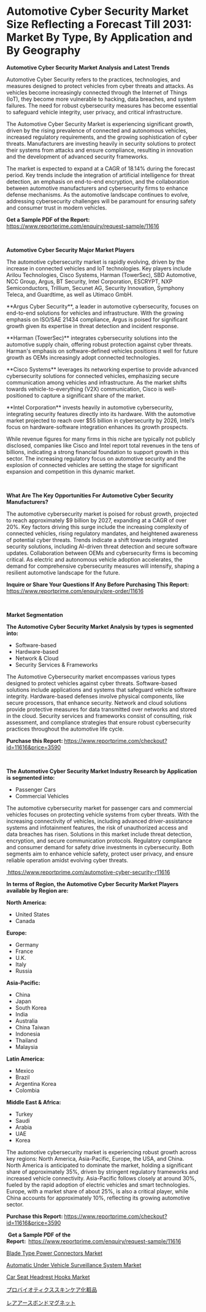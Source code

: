 <p><h1>Automotive Cyber Security Market Size Reflecting a Forecast Till 2031: Market By Type, By Application and By Geography</h1></p><p><strong>Automotive Cyber Security Market Analysis and Latest Trends</strong></p>
<p><p>Automotive Cyber Security refers to the practices, technologies, and measures designed to protect vehicles from cyber threats and attacks. As vehicles become increasingly connected through the Internet of Things (IoT), they become more vulnerable to hacking, data breaches, and system failures. The need for robust cybersecurity measures has become essential to safeguard vehicle integrity, user privacy, and critical infrastructure.</p><p>The Automotive Cyber Security Market is experiencing significant growth, driven by the rising prevalence of connected and autonomous vehicles, increased regulatory requirements, and the growing sophistication of cyber threats. Manufacturers are investing heavily in security solutions to protect their systems from attacks and ensure compliance, resulting in innovation and the development of advanced security frameworks.</p><p>The market is expected to expand at a CAGR of 18.14% during the forecast period. Key trends include the integration of artificial intelligence for threat detection, an emphasis on end-to-end encryption, and the collaboration between automotive manufacturers and cybersecurity firms to enhance defense mechanisms. As the automotive landscape continues to evolve, addressing cybersecurity challenges will be paramount for ensuring safety and consumer trust in modern vehicles.</p></p>
<p><strong>Get a Sample PDF of the Report:&nbsp;</strong> <a href="https://www.reportprime.com/enquiry/request-sample/11616">https://www.reportprime.com/enquiry/request-sample/11616</a></p>
<p>&nbsp;</p>
<p><strong>Automotive Cyber Security Major Market Players</strong></p>
<p><p>The automotive cybersecurity market is rapidly evolving, driven by the increase in connected vehicles and IoT technologies. Key players include Arilou Technologies, Cisco Systems, Harman (TowerSec), SBD Automotive, NCC Group, Argus, BT Security, Intel Corporation, ESCRYPT, NXP Semiconductors, Trillium, Secunet AG, Security Innovation, Symphony Teleca, and Guardtime, as well as Utimaco GmbH.</p><p>**Argus Cyber Security**, a leader in automotive cybersecurity, focuses on end-to-end solutions for vehicles and infrastructure. With the growing emphasis on ISO/SAE 21434 compliance, Argus is poised for significant growth given its expertise in threat detection and incident response.</p><p>**Harman (TowerSec)** integrates cybersecurity solutions into the automotive supply chain, offering robust protection against cyber threats. Harman's emphasis on software-defined vehicles positions it well for future growth as OEMs increasingly adopt connected technologies.</p><p>**Cisco Systems** leverages its networking expertise to provide advanced cybersecurity solutions for connected vehicles, emphasizing secure communication among vehicles and infrastructure. As the market shifts towards vehicle-to-everything (V2X) communication, Cisco is well-positioned to capture a significant share of the market.</p><p>**Intel Corporation** invests heavily in automotive cybersecurity, integrating security features directly into its hardware. With the automotive market projected to reach over $55 billion in cybersecurity by 2026, Intel’s focus on hardware-software integration enhances its growth prospects.</p><p>While revenue figures for many firms in this niche are typically not publicly disclosed, companies like Cisco and Intel report total revenues in the tens of billions, indicating a strong financial foundation to support growth in this sector. The increasing regulatory focus on automotive security and the explosion of connected vehicles are setting the stage for significant expansion and competition in this dynamic market.</p></p>
<p>&nbsp;</p>
<p><strong>What Are The Key Opportunities For Automotive Cyber Security Manufacturers?</strong></p>
<p><p>The automotive cybersecurity market is poised for robust growth, projected to reach approximately $9 billion by 2027, expanding at a CAGR of over 20%. Key factors driving this surge include the increasing complexity of connected vehicles, rising regulatory mandates, and heightened awareness of potential cyber threats. Trends indicate a shift towards integrated security solutions, including AI-driven threat detection and secure software updates. Collaboration between OEMs and cybersecurity firms is becoming critical. As electric and autonomous vehicle adoption accelerates, the demand for comprehensive cybersecurity measures will intensify, shaping a resilient automotive landscape for the future.</p></p>
<p><strong>Inquire or Share Your Questions If Any Before Purchasing This Report:</strong> <a href="https://www.reportprime.com/enquiry/pre-order/11616">https://www.reportprime.com/enquiry/pre-order/11616</a></p>
<p>&nbsp;</p>
<p><strong>Market Segmentation</strong></p>
<p><strong>The Automotive Cyber Security Market Analysis by types is segmented into:</strong></p>
<p><ul><li>Software-based</li><li>Hardware-based</li><li>Network & Cloud</li><li>Security Services & Frameworks</li></ul></p>
<p><p>The Automotive Cybersecurity market encompasses various types designed to protect vehicles against cyber threats. Software-based solutions include applications and systems that safeguard vehicle software integrity. Hardware-based defenses involve physical components, like secure processors, that enhance security. Network and cloud solutions provide protective measures for data transmitted over networks and stored in the cloud. Security services and frameworks consist of consulting, risk assessment, and compliance strategies that ensure robust cybersecurity practices throughout the automotive life cycle.</p></p>
<p><strong>Purchase this Report:&nbsp;</strong><a href="https://www.reportprime.com/checkout?id=11616&price=3590">https://www.reportprime.com/checkout?id=11616&price=3590</a></p>
<p>&nbsp;</p>
<p><strong>The Automotive Cyber Security Market Industry Research by Application is segmented into:</strong></p>
<p><ul><li>Passenger Cars</li><li>Commercial Vehicles</li></ul></p>
<p><p>The automotive cybersecurity market for passenger cars and commercial vehicles focuses on protecting vehicle systems from cyber threats. With the increasing connectivity of vehicles, including advanced driver-assistance systems and infotainment features, the risk of unauthorized access and data breaches has risen. Solutions in this market include threat detection, encryption, and secure communication protocols. Regulatory compliance and consumer demand for safety drive investments in cybersecurity. Both segments aim to enhance vehicle safety, protect user privacy, and ensure reliable operation amidst evolving cyber threats.</p></p>
<p><a href="https://www.reportprime.com/automotive-cyber-security-r11616">&nbsp;https://www.reportprime.com/automotive-cyber-security-r11616</a></p>
<p><strong>In terms of Region, the Automotive Cyber Security Market Players available by Region are:</strong></p>
<p>
    <p> <strong> North America: </strong>
        <ul>
            <li>United States</li>
            <li>Canada</li>
        </ul>
        </p> 
    <p> <strong> Europe: </strong>
        <ul>
            <li>Germany</li>
            <li>France</li>
            <li>U.K.</li>
            <li>Italy</li>
            <li>Russia</li>
        </ul>
        </p> 
    <p> <strong> Asia-Pacific: </strong>
        <ul>
            <li>China</li>
            <li>Japan</li>
            <li>South Korea</li>
            <li>India</li>
            <li>Australia</li>
            <li>China Taiwan</li>
            <li>Indonesia</li>
            <li>Thailand</li>
            <li>Malaysia</li>
        </ul>
        </p> 
    <p> <strong> Latin America: </strong>
        <ul>
            <li>Mexico</li>
            <li>Brazil</li>
            <li>Argentina Korea</li>
            <li>Colombia</li>
        </ul>
        </p> 
    <p> <strong> Middle East & Africa: </strong>
        <ul>
            <li>Turkey</li>
            <li>Saudi</li>
            <li>Arabia</li>
            <li>UAE</li>
            <li>Korea</li>
        </ul>
    </p>
    </p>
<p><p>The automotive cybersecurity market is experiencing robust growth across key regions: North America, Asia-Pacific, Europe, the USA, and China. North America is anticipated to dominate the market, holding a significant share of approximately 35%, driven by stringent regulatory frameworks and increased vehicle connectivity. Asia-Pacific follows closely at around 30%, fueled by the rapid adoption of electric vehicles and smart technologies. Europe, with a market share of about 25%, is also a critical player, while China accounts for approximately 10%, reflecting its growing automotive sector.</p></p>
<p><strong>Purchase this Report: </strong><a href="https://www.reportprime.com/checkout?id=11616&price=3590">https://www.reportprime.com/checkout?id=11616&price=3590</a></p>
<p>&nbsp;<strong>Get a Sample PDF of the Report:&nbsp;&nbsp;</strong><a href="https://www.reportprime.com/enquiry/request-sample/11616">https://www.reportprime.com/enquiry/request-sample/11616</a></p>
<p><strong></strong></p>
<p><p><a href="https://www.linkedin.com/pulse/what-growth-opportunities-challenges-blade-type-power-connectors-nxrre?trackingId=gC6cxh08RlGOQO5wQn8%2Bfw%3D%3D">Blade Type Power Connectors Market</a></p><p><a href="https://issuu.com/reportprime-2/docs/automatic-under-vehicle-surveillanc_7edf70e07014bb">Automatic Under Vehicle Surveillance System Market</a></p><p><a href="https://medium.com/@rosslarkin2012/the-comprehensive-car-seat-headrest-hooks-market-research-report-is-essential-for-understanding-05cab3374557?postPublishedType=initial">Car Seat Headrest Hooks Market</a></p><p><a href="https://medium.com/@napierswinnyfg/probiotic-skin-care-cosmetic-product-331278bad784">プロバイオティクススキンケア化粧品</a></p><p><a href="https://medium.com/@napierswinnyfg/rare-earth-bonded-magnet-market-%E3%81%AE%E3%82%B0%E3%83%AD%E3%83%BC%E3%83%90%E3%83%AB%E5%B8%82%E5%A0%B4%E6%A6%82%E8%A6%81%E3%81%AF-%E4%B8%96%E7%95%8C%E3%81%8A%E3%82%88%E3%81%B3%E4%B8%BB%E8%A6%81%E5%B8%82%E5%A0%B4%E3%81%AB%E3%81%8A%E3%81%91%E3%82%8B%E6%A5%AD%E7%95%8C%E3%81%AB%E5%BD%B1%E9%9F%BF%E3%82%92%E4%B8%8E%E3%81%88%E3%82%8B%E4%B8%BB%E8%A6%81%E3%81%AA%E3%83%88%E3%83%AC%E3%83%B3%E3%83%89%E3%81%AB%E3%81%A4%E3%81%84%E3%81%A6-%E7%8B%AC%E8%87%AA%E3%81%AE%E8%A6%96%E7%82%B9%E3%82%92%E6%8F%90%E4%BE%9B%E3%81%97%E3%81%BE%E3%81%99-4c4ef3f30279">レアアースボンドマグネット</a></p></p>